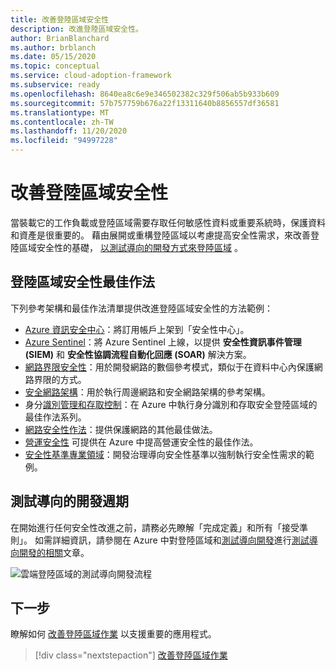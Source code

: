 ```yaml
---
title: 改善登陸區域安全性
description: 改進登陸區域安全性。
author: BrianBlanchard
ms.author: brblanch
ms.date: 05/15/2020
ms.topic: conceptual
ms.service: cloud-adoption-framework
ms.subservice: ready
ms.openlocfilehash: 8640ea8c6e9e346502382c329f506ab5b933b609
ms.sourcegitcommit: 57b757759b676a22f13311640b8856557df36581
ms.translationtype: MT
ms.contentlocale: zh-TW
ms.lasthandoff: 11/20/2020
ms.locfileid: "94997228"
---
```

# <a name="improve-landing-zone-security"></a>改善登陸區域安全性

當裝載它的工作負載或登陸區域需要存取任何敏感性資料或重要系統時，保護資料和資產是很重要的。 藉由展開或重構登陸區域以考慮提高安全性需求，來改善登陸區域安全性的基礎， [以測試導向的開發方式來登陸區域](./test-driven-development.md) 。

## <a name="landing-zone-security-best-practices"></a>登陸區域安全性最佳作法

下列參考架構和最佳作法清單提供改進登陸區域安全性的方法範例：

- [Azure 資訊安全中心](/azure/security-center/security-center-get-started?toc=/azure/cloud-adoption-framework/toc.json&bc=/azure/cloud-adoption-framework/_bread/toc.json)：將訂用帳戶上架到「安全性中心」。
- [Azure Sentinel](/azure/sentinel/quickstart-onboard?toc=/azure/cloud-adoption-framework/toc.json&bc=/azure/cloud-adoption-framework/_bread/toc.json)：將 Azure Sentinel 上線，以提供 **安全性資訊事件管理 (SIEM)** 和 **安全性協調流程自動化回應 (SOAR)** 解決方案。
- [網路界限安全性](../../reference/networking-vdc.md)：用於開發網路的數個參考模式，類似于在資料中心內保護網路界限的方式。
- [安全網路架構](/azure/architecture/reference-architectures/dmz/secure-vnet-dmz?toc=/azure/cloud-adoption-framework/toc.json&bc=/azure/cloud-adoption-framework/_bread/toc.json)：用於執行周邊網路和安全網路架構的參考架構。
- 身分[識別管理和存取控制](/azure/security/fundamentals/identity-management-best-practices?toc=/azure/cloud-adoption-framework/toc.json&bc=/azure/cloud-adoption-framework/_bread/toc.json)：在 Azure 中執行身分識別和存取安全登陸區域的最佳作法系列。
- [網路安全性作法](/azure/security/fundamentals/network-best-practices?toc=/azure/cloud-adoption-framework/toc.json&bc=/azure/cloud-adoption-framework/_bread/toc.json)：提供保護網路的其他最佳做法。
- [營運安全性](/azure/security/fundamentals/operational-best-practices?toc=/azure/cloud-adoption-framework/toc.json&bc=/azure/cloud-adoption-framework/_bread/toc.json) 可提供在 Azure 中提高營運安全性的最佳作法。
- [安全性基準專業領域](../../govern/guides/complex/security-baseline-improvement.md#incremental-improvement-of-best-practices)：開發治理導向安全性基準以強制執行安全性需求的範例。

## <a name="test-driven-development-cycle"></a>測試導向的開發週期

在開始進行任何安全性改進之前，請務必先瞭解「完成定義」和所有「接受準則」。 如需詳細資訊，請參閱在 Azure 中對登陸區域和[測試導向開發](./azure-test-driven-development.md)進行[測試導向開發的相關](./test-driven-development.md)文章。

![雲端登陸區域的測試導向開發流程](../../_images/ready/test-driven-development-process.png)

## <a name="next-steps"></a>下一步

瞭解如何 [改善登陸區域作業](./landing-zone-operations.md) 以支援重要的應用程式。

> [!div class="nextstepaction"]
> [改善登陸區域作業](./landing-zone-operations.md)
